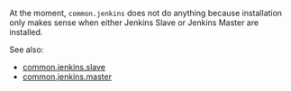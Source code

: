 
At the moment, `common.jenkins` does not do anything because installation
only makes sense when either Jenkins Slave or Jenkins Master are installed.

See also:
* [common.jenkins.slave](docs/projects/common/states/common/jenkins/slave.md)
* [common.jenkins.master](docs/projects/common/states/common/jenkins/master.md)

